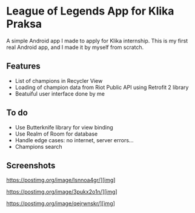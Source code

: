 # League of Legends App for Klika Praksa

A simple Android app I made to apply for Klika internship. This is my first real Android app, and I made it by myself from scratch.

## Features

- List of champions in Recycler View
- Loading of champion data from Riot Public API using Retrofit 2 library
- Beatuiful user interface done by me

## To do
- Use Butterknife library for view binding
- Use Realm of Room for database
- Handle edge cases: no internet, server errors...
- Champions search

## Screenshots

https://postimg.org/image/lsnnoa4gr/][img]

https://postimg.org/image/3pukx2o1n/][img]

https://postimg.org/image/qejrwnskr/][img]


